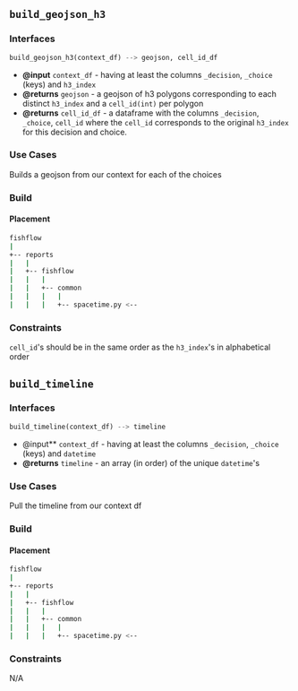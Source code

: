 ## `build_geojson_h3`

### Interfaces

```python
build_geojson_h3(context_df) --> geojson, cell_id_df
```

- **@input** `context_df` - having at least the columns `_decision`, `_choice` (keys) and `h3_index`
- **@returns** `geojson` - a geojson of h3 polygons corresponding to each distinct `h3_index` and a `cell_id(int)` per polygon
- **@returns** `cell_id_df` - a dataframe with the columns `_decision`, `_choice`, `cell_id` where the `cell_id` corresponds to the original `h3_index` for this decision and choice. 
### Use Cases

Builds a geojson from our context for each of the choices
### Build

#### Placement 

```bash
fishflow
|
+-- reports
|   |
|   +-- fishflow
|   |   |
|   |   +-- common
|   |   |   |
|   |   |   +-- spacetime.py <--
```

### Constraints

`cell_id`'s should be in the same order as the `h3_index`'s in alphabetical order

## `build_timeline`

### Interfaces

```python
build_timeline(context_df) --> timeline
```

- @input** `context_df` - having at least the columns `_decision`, `_choice` (keys) and `datetime`
- **@returns** `timeline` - an array (in order) of the unique `datetime`'s

### Use Cases

Pull the timeline from our context df
### Build
#### Placement 

```bash
fishflow
|
+-- reports
|   |
|   +-- fishflow
|   |   |
|   |   +-- common
|   |   |   |
|   |   |   +-- spacetime.py <--
```
### Constraints

N/A